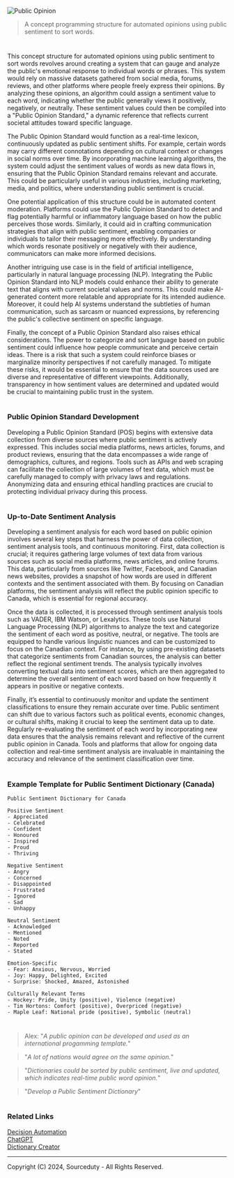 ![Public Opinion](https://github.com/user-attachments/assets/437f7b03-30c3-44f6-80a3-3296b8590443)

> A concept programming structure for automated opinions using public sentiment to sort words.

#

This concept structure for automated opinions using public sentiment to sort words revolves around creating a system that can gauge and analyze the public's emotional response to individual words or phrases. This system would rely on massive datasets gathered from social media, forums, reviews, and other platforms where people freely express their opinions. By analyzing these opinions, an algorithm could assign a sentiment value to each word, indicating whether the public generally views it positively, negatively, or neutrally. These sentiment values could then be compiled into a "Public Opinion Standard," a dynamic reference that reflects current societal attitudes toward specific language.

The Public Opinion Standard would function as a real-time lexicon, continuously updated as public sentiment shifts. For example, certain words may carry different connotations depending on cultural context or changes in social norms over time. By incorporating machine learning algorithms, the system could adjust the sentiment values of words as new data flows in, ensuring that the Public Opinion Standard remains relevant and accurate. This could be particularly useful in various industries, including marketing, media, and politics, where understanding public sentiment is crucial.

One potential application of this structure could be in automated content moderation. Platforms could use the Public Opinion Standard to detect and flag potentially harmful or inflammatory language based on how the public perceives those words. Similarly, it could aid in crafting communication strategies that align with public sentiment, enabling companies or individuals to tailor their messaging more effectively. By understanding which words resonate positively or negatively with their audience, communicators can make more informed decisions.

Another intriguing use case is in the field of artificial intelligence, particularly in natural language processing (NLP). Integrating the Public Opinion Standard into NLP models could enhance their ability to generate text that aligns with current societal values and norms. This could make AI-generated content more relatable and appropriate for its intended audience. Moreover, it could help AI systems understand the subtleties of human communication, such as sarcasm or nuanced expressions, by referencing the public's collective sentiment on specific language.

Finally, the concept of a Public Opinion Standard also raises ethical considerations. The power to categorize and sort language based on public sentiment could influence how people communicate and perceive certain ideas. There is a risk that such a system could reinforce biases or marginalize minority perspectives if not carefully managed. To mitigate these risks, it would be essential to ensure that the data sources used are diverse and representative of different viewpoints. Additionally, transparency in how sentiment values are determined and updated would be crucial to maintaining public trust in the system.

#
### Public Opinion Standard Development

Developing a Public Opinion Standard (POS) begins with extensive data collection from diverse sources where public sentiment is actively expressed. This includes social media platforms, news articles, forums, and product reviews, ensuring that the data encompasses a wide range of demographics, cultures, and regions. Tools such as APIs and web scraping can facilitate the collection of large volumes of text data, which must be carefully managed to comply with privacy laws and regulations. Anonymizing data and ensuring ethical handling practices are crucial to protecting individual privacy during this process.

#
### Up-to-Date Sentiment Analysis

Developing a sentiment analysis for each word based on public opinion involves several key steps that harness the power of data collection, sentiment analysis tools, and continuous monitoring. First, data collection is crucial; it requires gathering large volumes of text data from various sources such as social media platforms, news articles, and online forums. This data, particularly from sources like Twitter, Facebook, and Canadian news websites, provides a snapshot of how words are used in different contexts and the sentiment associated with them. By focusing on Canadian platforms, the sentiment analysis will reflect the public opinion specific to Canada, which is essential for regional accuracy​.

Once the data is collected, it is processed through sentiment analysis tools such as VADER, IBM Watson, or Lexalytics. These tools use Natural Language Processing (NLP) algorithms to analyze the text and categorize the sentiment of each word as positive, neutral, or negative. The tools are equipped to handle various linguistic nuances and can be customized to focus on the Canadian context. For instance, by using pre-existing datasets that categorize sentiments from Canadian sources, the analysis can better reflect the regional sentiment trends. The analysis typically involves converting textual data into sentiment scores, which are then aggregated to determine the overall sentiment of each word based on how frequently it appears in positive or negative contexts​.

Finally, it’s essential to continuously monitor and update the sentiment classifications to ensure they remain accurate over time. Public sentiment can shift due to various factors such as political events, economic changes, or cultural shifts, making it crucial to keep the sentiment data up to date. Regularly re-evaluating the sentiment of each word by incorporating new data ensures that the analysis remains relevant and reflective of the current public opinion in Canada. Tools and platforms that allow for ongoing data collection and real-time sentiment analysis are invaluable in maintaining the accuracy and relevance of the sentiment classification over time​.

#
### Example Template for Public Sentiment Dictionary (Canada)

```
Public Sentiment Dictionary for Canada

Positive Sentiment
- Appreciated
- Celebrated
- Confident
- Honoured
- Inspired
- Proud
- Thriving

Negative Sentiment
- Angry
- Concerned
- Disappointed
- Frustrated
- Ignored
- Sad
- Unhappy

Neutral Sentiment
- Acknowledged
- Mentioned
- Noted
- Reported
- Stated

Emotion-Specific
- Fear: Anxious, Nervous, Worried
- Joy: Happy, Delighted, Excited
- Surprise: Shocked, Amazed, Astonished

Culturally Relevant Terms
- Hockey: Pride, Unity (positive), Violence (negative)
- Tim Hortons: Comfort (positive), Overpriced (negative)
- Maple Leaf: National pride (positive), Symbolic (neutral)
```

#

> Alex: "*A public opinion can be developed and used as an international progamming template.*"

> "*A lot of nations would agree on the same opinion.*"

> "*Dictionaries could be sorted by public sentiment, live and updated, which indicates real-time public word opinion.*"

> "*Develop a Public Sentiment Dictionary*"

#
### Related Links

[Decision Automation](https://chatgpt.com/g/g-yu3DyIRMI-decision-automation)
<br>
[ChatGPT](https://github.com/sourceduty/ChatGPT)
<br>
[Dictionary Creator](https://chatgpt.com/g/g-eFLhLRqRy-dictionary-creator)

***
Copyright (C) 2024, Sourceduty - All Rights Reserved.
